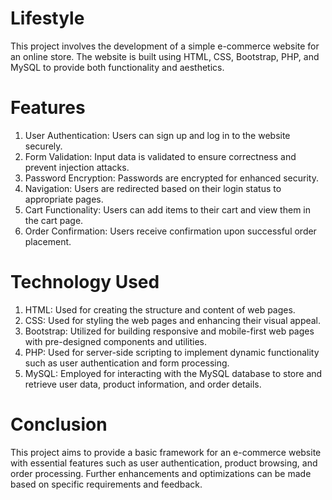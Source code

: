 # Lifestyle
This project involves the development of a simple e-commerce website for an online store. The website is built using HTML, CSS, Bootstrap, PHP, and MySQL to provide both functionality and aesthetics.

# Features
1. User Authentication: Users can sign up and log in to the website securely.
2. Form Validation: Input data is validated to ensure correctness and prevent injection attacks.
3. Password Encryption: Passwords are encrypted for enhanced security.
4. Navigation: Users are redirected based on their login status to appropriate pages.
5. Cart Functionality: Users can add items to their cart and view them in the cart page.
6. Order Confirmation: Users receive confirmation upon successful order placement.

# Technology Used
1. HTML: Used for creating the structure and content of web pages.
2. CSS: Used for styling the web pages and enhancing their visual appeal.
3. Bootstrap: Utilized for building responsive and mobile-first web pages with pre-designed components and utilities.
4. PHP: Used for server-side scripting to implement dynamic functionality such as user authentication and form processing.
5. MySQL: Employed for interacting with the MySQL database to store and retrieve user data, product information, and order details.

# Conclusion
This project aims to provide a basic framework for an e-commerce website with essential features such as user authentication, product browsing, and order processing. Further enhancements and optimizations can be made based on specific requirements and feedback.
